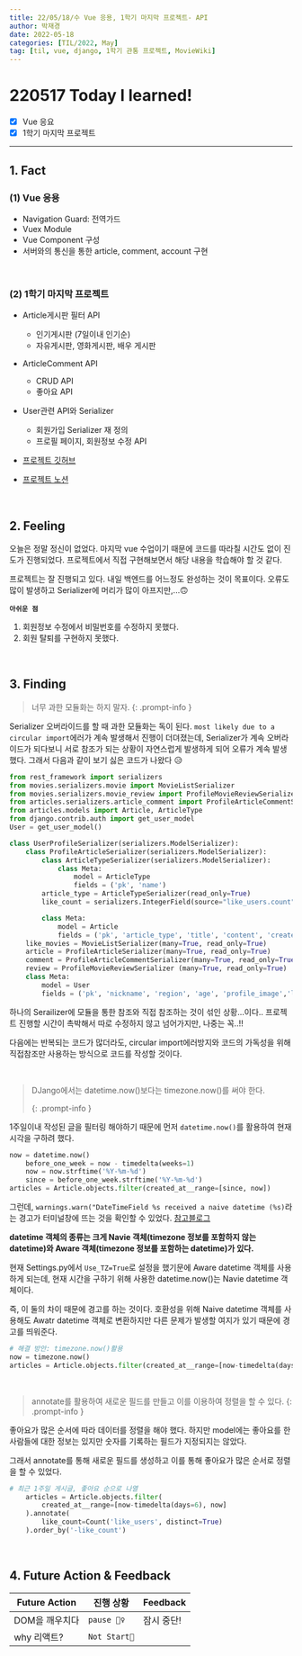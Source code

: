 ```yaml
---
title: 22/05/18/수 Vue 응용, 1학기 마지막 프로젝트- API
author: 박재경
date: 2022-05-18
categories: [TIL/2022, May]
tag: [til, vue, django, 1학기 관통 프로젝트, MovieWiki]
---
```


# 220517 Today I learned!

- [x] Vue 응요
- [x] 1학기 마지막 프로젝트

---

## 1. Fact 

### (1)  Vue 응용

- Navigation Guard: 전역가드 
- Vuex Module 
- Vue Component 구성
- 서버와의 통신을 통한 article, comment, account 구현

<br>

### (2) 1학기 마지막 프로젝트

- Article게시판 필터 API
  - 인기게시판 (7일이내 인기순)
  - 자유게시판, 영화게시판, 배우 게시판

- ArticleComment API
  - CRUD API 
  - 좋아요 API 
- User관련 API와 Serializer
  - 회원가입 Serializer 재 정의
  - 프로필 페이지, 회원정보 수정 API 
- [프로젝트 깃허브](https://github.com/JaeKP/MovieWiki)
- [프로젝트 노션](https://evanescent-tuba-146.notion.site/d71f0e701e314d7abfcf72ede38fe8b6)

<br>

## 2. Feeling

오늘은 정말 정신이 없었다. 마지막 vue 수업이기 때문에 코드를 따라칠 시간도 없이 진도가 진행되었다. 프로젝트에서 직접 구현해보면서 해당 내용을 학습해야 할 것 같다. 

프로젝트는 잘 진행되고 있다. 내일 백엔드를 어느정도 완성하는 것이 목표이다. 오류도 많이 발생하고 Serializer에 머리가 많이 아프지만,...🙃 

**`아쉬운 점`** 

1. 회원정보 수정에서 비밀번호를 수정하지 못했다. 
2. 회원 탈퇴를 구현하지 못했다. 

<br>

## 3. Finding 

> 너무 과한 모듈화는 하지 말자.
{: .prompt-info }

Serializer 오버라이드를 할 때 과한 모듈화는 독이 된다.  `most likely due to a circular import`에러가 계속 발생해서 진행이 더뎌졌는데, Serializer가 계속 오버라이드가 되다보니 서로 참조가 되는 상황이 자연스럽게 발생하게 되어 오류가 계속 발생했다. 그래서 다음과 같이 보기 싫은 코드가 나왔다 😥

```python
from rest_framework import serializers
from movies.serializers.movie import MovieListSerializer
from movies.serializers.movie_review import ProfileMovieReviewSerializer
from articles.serializers.article_comment import ProfileArticleCommentSerializer
from articles.models import Article, ArticleType
from django.contrib.auth import get_user_model
User = get_user_model()

class UserProfileSerializer(serializers.ModelSerializer):
    class ProfileArticleSerializer(serializers.ModelSerializer):
        class ArticleTypeSerializer(serializers.ModelSerializer):
            class Meta:
                model = ArticleType
                fields = ('pk', 'name')
        article_type = ArticleTypeSerializer(read_only=True)
        like_count = serializers.IntegerField(source="like_users.count", read_only=True)

        class Meta:
            model = Article
            fields = ('pk', 'article_type', 'title', 'content', 'created_at', 'article_type','like_count',)
    like_movies = MovieListSerializer(many=True, read_only=True)
    article = ProfileArticleSerializer(many=True, read_only=True)
    comment = ProfileArticleCommentSerializer(many=True, read_only=True)
    review = ProfileMovieReviewSerializer (many=True, read_only=True)
    class Meta:
        model = User
        fields = ('pk', 'nickname', 'region', 'age', 'profile_image','like_movies',  'article',  'comment',  'review',)
```

하나의 Serailizer에 모듈을 통한 참조와 직접 참조하는 것이 섞인 상황...이다.. 프로젝트 진행할 시간이 촉박해서 따로 수정하지 않고 넘어가지만, 나중는 꼭..!!

다음에는 반복되는 코드가 많더라도, circular import에러방지와 코드의 가독성을 위해 직접참조만 사용하는 방식으로 코드를 작성할 것이다. 

<br>

> DJango에서는 datetime.now()보다는 timezone.now()를 써야 한다. 
>
> {: .prompt-info }

1주일이내 작성된 글을 필터링 해야하기 때문에 먼저 `datetime.now()`를 활용하여 현재 시각을 구하려 했다. 

```python
now = datetime.now()
    before_one_week = now - timedelta(weeks=1)
    now = now.strftime('%Y-%m-%d')
    since = before_one_week.strftime('%Y-%m-%d')
articles = Article.objects.filter(created_at__range=[since, now])
```

그런데, `warnings.warn("DateTimeField %s received a naive datetime (%s)`라는 경고가 터미널창에 뜨는 것을 확인할 수 있었다. [참고블로그 ](https://it-eldorado.tistory.com/13)

**datetime 객체의 종류는 크게 Navie 객체(timezone 정보를 포함하지 않는 datetime)와 Aware 객체(timezone 정보를 포함하는 datetime)가 있다.** 

현재 Settings.py에서 `Use_TZ=True`로 설정을 했기문에 Aware datetime 객체를 사용하게 되는데, 현재 시간을 구하기 위해 사용한 datetime.now()는 Navie datetime 객체이다. 

즉, 이 둘의 차이 때문에 경고를 하는 것이다. 호환성을 위해 Naive datetime 객체를 사용해도 Awatr datetime 객체로 변환하지만 다른 문제가 발생할 여지가 있기 때문에 경고를 띄워준다. 

```python
# 해결 방안: timezone.now()활용
now = timezone.now()
articles = Article.objects.filter(created_at__range=[now-timedelta(days=6), now])
```

<br>

> annotate를 활용하여 새로운 필드를 만들고  이를 이용하여 정렬을 할 수 있다.
{: .prompt-info }

좋아요가 많은 순서에 따라 데이터를 정렬을 해야 했다. 하지만 model에는 좋아요를 한 사람들에 대한 정보는 있지만 숫자를 기록하는 필드가 지정되지는 않았다. 

그래서 annotate를 통해 새로운 필드를 생성하고 이를 통해 좋아요가 많은 순서로 정렬을 할 수 있었다. 

```	python
# 최근 1주일 게시글, 좋아요 순으로 나열
    articles = Article.objects.filter(
        created_at__range=[now-timedelta(days=6), now]
    ).annotate(
        like_count=Count('like_users', distinct=True)
    ).order_by('-like_count')
```

<br>

## 4. Future Action & Feedback

| Future Action  | 진행 상황    | Feedback   |
| -------------- | ------------ | ---------- |
| DOM을 깨우치다 | `pause 🤦‍♀️`   | 잠시 중단! |
| why 리액트?    | `Not Start🌙` |            |

<br>
